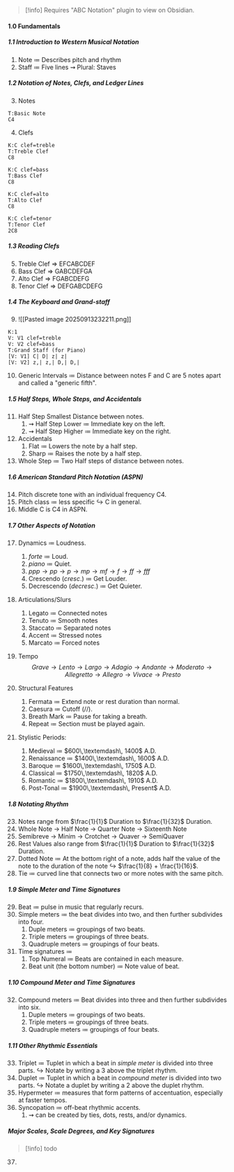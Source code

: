 > [!info] Requires "ABC Notation" plugin to view on Obsidian.
#### 1.0 Fundamentals
##### 1.1 Introduction to Western Musical Notation
1. Note $\coloneqq$ Describes pitch and rhythm
2. Staff $\coloneqq$ Five lines $\rightsquigarrow$ Plural: Staves
##### 1.2 Notation of Notes, Clefs, and Ledger Lines
3. Notes
```music-abc
T:Basic Note
C4
```
4. Clefs
```music-abc
K:C clef=treble
T:Treble Clef
C8
```

```music-abc
K:C clef=bass
T:Bass Clef
C8
```

```music-abc
K:C clef=alto
T:Alto Clef
C8
```

```music-abc
K:C clef=tenor
T:Tenor Clef
2C8
```

##### 1.3 Reading Clefs 
5.  Treble Clef $\Rightarrow$ EFCABCDEF
6. Bass Clef $\Rightarrow$ GABCDEFGA
7. Alto Clef $\Rightarrow$ FGABCDEFG
8. Tenor Clef $\Rightarrow$ DEFGABCDEFG
##### 1.4 The Keyboard and Grand-staff

9. ![[Pasted image 20250913232211.png]]
```music-abc
K:1
V: V1 clef=treble
V: V2 clef=bass
T:Grand Staff (for Piano)
[V: V1] C| D| z| z|
[V: V2] z,| z,| D,| D,|
```
 10. Generic Intervals $\coloneqq$ Distance between notes  F and C are 5 notes apart and called a "generic fifth".
##### 1.5 Half Steps, Whole Steps, and Accidentals
11. Half Step  Smallest Distance between notes.
	1. $\rightsquigarrow$ Half Step Lower $\coloneqq$ Immediate key on the left.
	2. $\rightsquigarrow$ Half Step Higher $\coloneqq$ Immediate key on the right.
12. Accidentals
	1. Flat $\coloneqq$ Lowers the note by a half step.
	2.  Sharp $\coloneqq$ Raises the note by a half step.
13. Whole Step $\coloneqq$ Two Half steps of distance between notes.
#####  1.6 American Standard Pitch Notation (ASPN)
14. Pitch  discrete tone with an individual frequency  C4.
15. Pitch class $\coloneqq$ less specific $\hookrightarrow$ C in general.
16. Middle C is C4 in ASPN.
##### 1.7 Other Aspects of Notation
17. Dynamics $\coloneqq$ Loudness.
	1. $forte$ $\coloneqq$ Loud.
	2. $piano$ $\coloneqq$ Quiet.
	3. $ppp \to pp \to p \to mp \to  mf \to f \to ff \to fff$
	4. Crescendo ($cresc.$) $\coloneqq$ Get Louder.
	5. Decrescendo ($decresc.$) $\coloneqq$ Get Quieter.
18. Articulations/Slurs
	1. Legato $\coloneqq$ Connected notes
	2. Tenuto $\coloneqq$ Smooth notes
	3. Staccato $\coloneqq$ Separated notes
	4. Accent $\coloneqq$ Stressed notes
	5. Marcato $\coloneqq$ Forced notes
19. Tempo
    $$Grave \to Lento \to Largo \to Adagio \to Andante \to Moderato \to Allegretto \to Allegro \to Vivace \to Presto$$

20. Structural Features
	1. Fermata $\coloneqq$ Extend note or rest duration than normal.
	2. Caesura $\coloneqq$ Cutoff ($//$).
	3. Breath Mark $\coloneqq$ Pause for taking a breath.
	4. Repeat $\coloneqq$ Section must be played again.
21. Stylistic Periods:
	1. Medieval $\coloneqq$ $600\,\textemdash\, 1400$ A.D. 
	2. Renaissance $\coloneqq$ $1400\,\textemdash\, 1600$ A.D. 
	3. Baroque $\coloneqq$ $1600\,\textemdash\, 1750$ A.D. 
	4. Classical $\coloneqq$ $1750\,\textemdash\, 1820$ A.D. 
	5. Romantic $\coloneqq$ $1800\,\textemdash\, 1910$ A.D. 
	6. Post-Tonal $\coloneqq$ $1900\,\textemdash\, Present$ A.D.
##### 1.8 Notating Rhythm
23. Notes range from $\frac{1}{1}$ Duration to $\frac{1}{32}$ Duration.
24. Whole Note $\to$ Half Note $\to$ Quarter Note $\to$ Sixteenth Note
25. Semibreve $\to$ Minim $\to$ Crotchet $\to$ Quaver $\to$ SemiQuaver
26. Rest Values also range from $\frac{1}{1}$ Duration to $\frac{1}{32}$ Duration.
27. Dotted Note $\coloneqq$ At the bottom right of a note, adds half the value of the note to the duration of the note $\hookrightarrow$ $\frac{1}{8} + \frac{1}{16}$.
28. Tie $\coloneqq$ curved line that connects two or more notes with the same pitch.
##### 1.9 Simple Meter and Time Signatures
29. Beat $\coloneqq$ pulse in music that regularly recurs.
30. Simple meters $\coloneqq$ the beat divides into two, and then further subdivides into four.
	1. Duple meters $\coloneqq$ groupings of two beats.
	2. Triple meters $\coloneqq$ groupings of three beats.
	3. Quadruple meters $\coloneqq$ groupings of four beats.
31. Time signatures $\coloneqq$
	1. Top Numeral $\coloneqq$ Beats are contained in each measure.
	2. Beat unit (the bottom number) $\coloneqq$ Note value of beat.
##### 1.10 Compound Meter and Time Signatures
32. Compound meters $\coloneqq$ Beat divides into three and then further subdivides into six.
	1. Duple meters $\coloneqq$ groupings of two beats.
	2. Triple meters $\coloneqq$ groupings of three beats. 
	3. Quadruple meters $\coloneqq$ groupings of four beats.
##### 1.11 Other Rhythmic Essentials
33. Triplet $\coloneqq$ Tuplet in which a beat in *simple meter* is divided into three parts. $\hookrightarrow$ Notate by writing a 3 above the triplet rhythm.
34. Duplet $\coloneqq$ Tuplet in which a beat in *compound meter* is divided into two parts. $\hookrightarrow$ Notate a duplet by writing a 2 above the duplet rhythm.
35. Hypermeter $\coloneqq$ measures that form patterns of accentuation, especially at faster tempos.
36. Syncopation $\coloneqq$ off-beat rhythmic accents.
	1. $\rightsquigarrow$ can be created by ties, dots, rests, and/or dynamics.
##### Major Scales, Scale Degrees, and Key Signatures
> [!info] todo
37. 